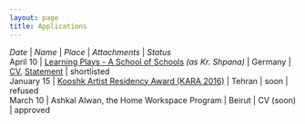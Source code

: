 ```yaml
---
layout: page
title: Applications
---
```

*Date* | *Name* | *Place* | *Attachments* | *Status*   
April 10 | [Learning Plays - A School of Schools](http://www.festivalimpulse.de/en/news/588/learning-plays) *(as Kr. Shpana)* | Germany | [CV](/applications/Krasnaya_Shpana_CV.pdf), [Statement](/applications/Krasnaya_Shpana_Statment.pdf) | shortlisted   
January 15 | [Kooshk Artist Residency Award (KARA 2016)](http://kooshkresidency.com/awards/kooshk-artist-residency-award-kara-2016/) | Tehran | soon | refused   
March 10 | Ashkal Alwan, the Home Workspace Program | Beirut | CV (soon) | approved   
